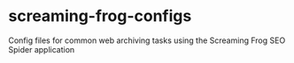 # screaming-frog-configs
Config files for common web archiving tasks using the Screaming Frog SEO Spider application
